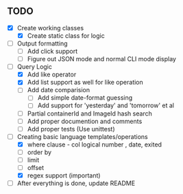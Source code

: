 ## TODO

- [x] Create working classes
  - [x] Create static class for logic

- [ ] Output formatting
  - [ ] Add click support
  - [ ] Figure out JSON mode and normal CLI mode display

- [ ] Query Logic
  - [x] Add like operator
  - [x] Add list support as well for like operation
  - [ ] Add date comparision
    - [ ] Add simple date-format guessing
    - [ ] Add support for 'yesterday' and 'tomorrow' et al
  - [ ] Partial containerId and ImageId hash search
  - [ ] Add proper documention and comments
  - [ ] Add proper tests (Use unittest)

- [ ] Creating basic language templates/operations
  - [x] where clause - col logical number , date, exited
  - [ ] order by
  - [ ] limit
  - [ ] offset
  - [x] regex support (important)

- [ ] After everything is done, update README
